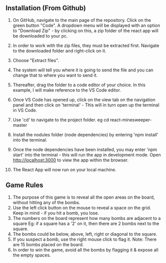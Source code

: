 ## Installation (From Github)

1. On GitHub, navigate to the main page of the repository. Click on the green button "Code". A dropdown menu will be displayed with an option to "Download Zip" - by clicking on this, a zip folder of the react app will be downloaded to your pc.

2. In order to work with the zip files, they must be extracted first.
   Navigate to the downloaded folder and right-click on it.

3. Choose "Extract files".

4. The system will tell you where it is going to send the file and you can change that to where you want to send it.

5. Thereafter, drag the folder to a code editor of your choice. In this example, I will make reference to the VS Code editor.

6. Once VS Code has opened up, click on the view tab on the navigation panel and then click on 'terminal' - This will in turn open up the terminal in VS Code.

7. Use 'cd' to navigate to the project folder. eg cd react-minesweeper-master

8. Install the nodules folder (node dependencies) by entering 'npm install' into the terminal.

9. Once the node dependencies have been installed, you may enter 'npm start' into the terminal - this will run the app in development mode.
   Open [http://localhost:3000](http://localhost:3000) to view the app within the browser.

10. The React App will now run on your local machine.

## Game Rules

1. The purpose of this game is to reveal all the open areas on the board, without hitting any of the bombs.
2. Use the left click button on the mouse to reveal a space on the grid. Keep in mind - if you hit a bomb, you lose.
3. The numbers on the board represent how many bombs are adjacent to a square Eg: if a square has a '2' on it, then there are 2 bombs next to the square.
4. The bombs could be below, above, left, right or diagonal to the square.
5. If you suspect a bomb, use the right mouse click to flag it. Note: There are 15 bombs placed on the board.
6. In order to win the game, avoid all the bombs by flagging it & expose all the empty spaces.
